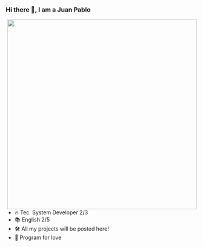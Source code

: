 ### Hi there 👋, I am a Juan Pablo

<img align="right" height="500em"
     src="https://raw.githubusercontent.com/gist/Jpzinn654/f2429b92c61c853645eef5d05c92bd94/raw/727fe1f79352c6c46bf8f152e3c093151d9f7d5f/githubcard.svg"/>

 - 🔥 Tec. System Developer 2/3
 - 📚 English 2/5
 - 🛠  All my projects will be posted here!
 - 🧡 Program for love

<!--
**Jpzinn654/Jpzinn654** is a ✨ _special_ ✨ repository because its `README.md` (this file) appears on your GitHub profile.

Here are some ideas to get you started:

- 🔭 I’m currently working on ...
- 🌱 I’m currently learning ...
- 👯 I’m looking to collaborate on ...
- 🤔 I’m looking for help with ...
- 💬 Ask me about ...
- 📫 How to reach me: ...
- 😄 Pronouns: ...
- ⚡ Fun fact: ...
-->
